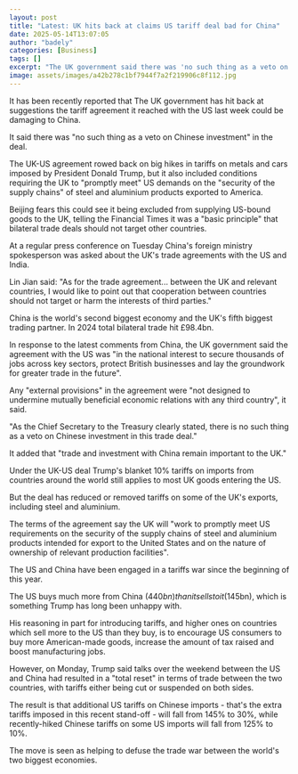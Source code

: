 ```yaml
---
layout: post
title: "Latest: UK hits back at claims US tariff deal bad for China"
date: 2025-05-14T13:07:05
author: "badely"
categories: [Business]
tags: []
excerpt: "The UK government said there was 'no such thing as a veto on Chinese investment' in its tariff deal with the US."
image: assets/images/a42b278c1bf7944f7a2f219906c8f112.jpg
---
```


It has been recently reported that The UK government has hit back at suggestions the tariff agreement it reached with the US last week could be damaging to China. 

It said there was "no such thing as a veto on Chinese investment" in the deal. 

The UK-US agreement rowed back on big hikes in tariffs on metals and cars imposed by President Donald Trump, but it also included conditions requiring the UK to "promptly meet" US demands on the "security of the supply chains" of steel and aluminium products exported to America. 

Beijing fears this could see it being excluded from supplying US-bound goods to the UK, telling the Financial Times it was a "basic principle" that bilateral trade deals should not target other countries.

At a regular press conference on Tuesday China's foreign ministry spokesperson was asked about the UK's trade agreements with the US and India. 

Lin Jian said: "As for the trade agreement... between the UK and relevant countries, I would like to point out that cooperation between countries should not target or harm the interests of third parties."

China is the world's second biggest economy and the UK's fifth biggest trading partner. In 2024 total bilateral trade hit £98.4bn.

In response to the latest comments from China, the UK government said the agreement with the US was "in the national interest to secure thousands of jobs across key sectors, protect British businesses and lay the groundwork for greater trade in the future".

Any "external provisions" in the agreement were "not designed to undermine mutually beneficial economic relations with any third country", it said.

"As the Chief Secretary to the Treasury clearly stated, there is no such thing as a veto on Chinese investment in this trade deal."

It added that "trade and investment with China remain important to the UK."

Under the UK-US deal Trump's blanket 10% tariffs on imports from countries around the world still applies to most UK goods entering the US.

But the deal has reduced or removed tariffs on some of the UK's exports, including steel and aluminium.

The terms of the agreement say the UK will "work to promptly meet US requirements on the security of the supply chains of steel and aluminium products intended for export to the United States and on the nature of ownership of relevant production facilities".

The US and China have been engaged in a tariffs war since the beginning of this year.

The US buys much more from China ($440bn) than it sells to it ($145bn), which is something Trump has long been unhappy with.

His reasoning in part for introducing tariffs, and higher ones on countries which sell more to the US than they buy, is to encourage US consumers to buy more American-made goods, increase the amount of tax raised and boost manufacturing jobs.

However, on Monday, Trump said talks over the weekend between the US and China had resulted in a "total reset" in terms of trade between the two countries, with tariffs either being cut or suspended on both sides.  

The result is that additional US tariffs on Chinese imports - that's the extra tariffs imposed in this recent stand-off - will fall from 145% to 30%, while recently-hiked Chinese tariffs on some US imports will fall from 125% to 10%.

The move is seen as helping to defuse the trade war between the world's two biggest economies. 

